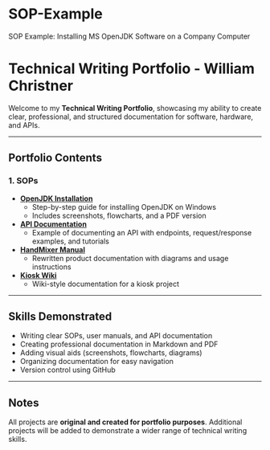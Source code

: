 # SOP-Example
SOP Example: Installing MS OpenJDK Software on a Company Computer

# Technical Writing Portfolio - William Christner

Welcome to my **Technical Writing Portfolio**, showcasing my ability to create clear, professional, and structured documentation for software, hardware, and APIs.

---

## Portfolio Contents

### 1. SOPs
- **[OpenJDK Installation](./SOPs/OpenJDK-Installation/README.md)**
  - Step-by-step guide for installing OpenJDK on Windows
  - Includes screenshots, flowcharts, and a PDF version
- **[API Documentation](./SOPs/API-Documentation/README.md)**
  - Example of documenting an API with endpoints, request/response examples, and tutorials
- **[HandMixer Manual](./SOPs/HandMixer-Manual/README.md)**
  - Rewritten product documentation with diagrams and usage instructions
- **[Kiosk Wiki](./SOPs/Kiosk-Wiki/README.md)**
  - Wiki-style documentation for a kiosk project

---

## Skills Demonstrated
- Writing clear SOPs, user manuals, and API documentation  
- Creating professional documentation in Markdown and PDF  
- Adding visual aids (screenshots, flowcharts, diagrams)  
- Organizing documentation for easy navigation  
- Version control using GitHub

---

## Notes
All projects are **original and created for portfolio purposes**. Additional projects will be added to demonstrate a wider range of technical writing skills.
